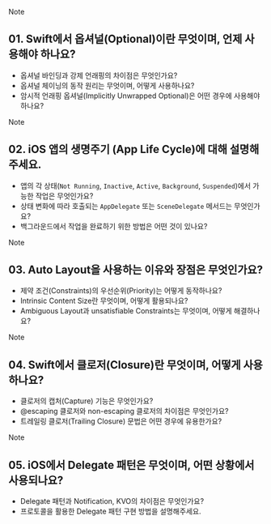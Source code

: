 > [!note]
> ## 01. Swift에서 옵셔널(Optional)이란 무엇이며, 언제 사용해야 하나요?
> - 옵셔널 바인딩과 강제 언래핑의 차이점은 무엇인가요?
> - 옵셔널 체이닝의 동작 원리는 무엇이며, 어떻게 사용하나요?
> - 암시적 언래핑 옵셔널(Implicitly Unwrapped Optional)은 어떤 경우에 사용해야 하나요?

> [!note]
> ## 02. iOS 앱의 생명주기 (App Life Cycle)에 대해 설명해주세요.
> - 앱의 각 상태(`Not Running`, `Inactive`, `Active`, `Background`, `Suspended`)에서 가능한 작업은 무엇인가요?
> - 상태 변화에 따라 호출되는 `AppDelegate` 또는 `SceneDelegate` 메서드는 무엇인가요?
> - 백그라운드에서 작업을 완료하기 위한 방법은 어떤 것이 있나요?

> [!note]
> ## 03. Auto Layout을 사용하는 이유와 장점은 무엇인가요?
> - 제약 조건(Constraints)의 우선순위(Priority)는 어떻게 동작하나요?
> - Intrinsic Content Size란 무엇이며, 어떻게 활용되나요?
> - Ambiguous Layout과 unsatisfiable Constraints는 무엇이며, 어떻게 해결하나요?

> [!note]
> ## 04. Swift에서 클로저(Closure)란 무엇이며, 어떻게 사용하나요?
> - 클로저의 캡처(Capture) 기능은 무엇인가요?
> - @escaping 클로저와 non-escaping 클로저의 차이점은 무엇인가요?
> - 트레일링 클로저(Trailing Closure) 문법은 어떤 경우에 유용한가요?

> [!note]
> ## 05. iOS에서 Delegate 패턴은 무엇이며, 어떤 상황에서 사용되나요?
> - Delegate 패턴과 Notification, KVO의 차이점은 무엇인가요?
> - 프로토콜을 활용한 Delegate 패턴 구현 방법을 설명해주세요.


